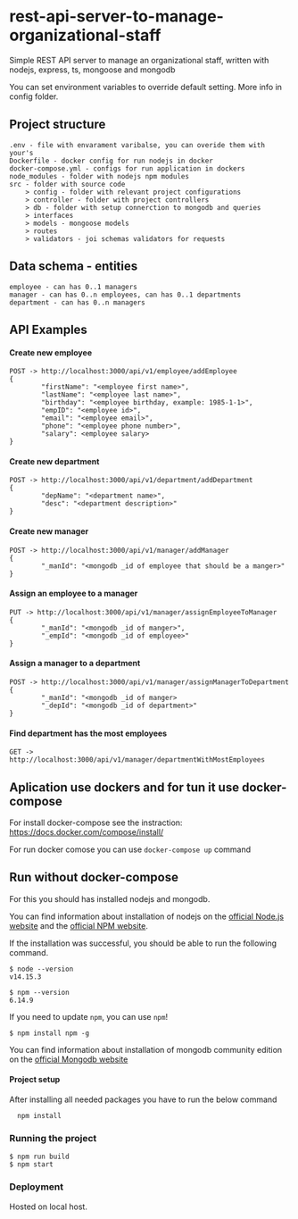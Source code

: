 # rest-api-server-to-manage-organizational-staff

Simple REST API server to manage an organizational staff,
written with nodejs, express, ts, mongoose and mongodb

You can set environment variables to override default setting.
More info in config folder.

## Project structure

```
.env - file with envarament varibalse, you can overide them with your's
Dockerfile - docker config for run nodejs in docker
docker-compose.yml - configs for run application in dockers
node_modules - folder with nodejs npm modules
src - folder with source code
    > config - folder with relevant project configurations
    > controller - folder with project controllers
    > db - folder with setup connerction to mongodb and queries
    > interfaces
    > models - mongoose models
    > routes
    > validators - joi schemas validators for requests

```

## Data schema - entities

    employee - can has 0..1 managers
    manager - can has 0..n employees, can has 0..1 departments
    department - can has 0..n managers

## API Examples

#### Create new employee

```
POST -> http://localhost:3000/api/v1/employee/addEmployee
{
        "firstName": "<employee first name>",
        "lastName": "<employee last name>",
        "birthday": "<employee birthday, example: 1985-1-1>",
        "empID": "<employee id>",
        "email": "<employee email>",
        "phone": "<employee phone number>",
        "salary": <employee salary>
}

```

#### Create new department

```
POST -> http://localhost:3000/api/v1/department/addDepartment
{
        "depName": "<department name>",
        "desc": "<department description>"
}

```

#### Create new manager

```
POST -> http://localhost:3000/api/v1/manager/addManager
{
        "_manId": "<mongodb _id of employee that should be a manger>"
}

```

#### Assign an employee to a manager

```
PUT -> http://localhost:3000/api/v1/manager/assignEmployeeToManager
{
        "_manId": "<mongodb _id of manger>",
        "_empId": "<mongodb _id of employee>"
}

```

#### Assign a manager to a department

```
POST -> http://localhost:3000/api/v1/manager/assignManagerToDepartment
{
        "_manId": "<mongodb _id of manger>
        "_depId": "<mongodb _id of department>"
}

```

#### Find department has the most employees

```
GET -> http://localhost:3000/api/v1/manager/departmentWithMostEmployees

```

## Aplication use dockers and for tun it use docker-compose

For install docker-compose see the instraction: https://docs.docker.com/compose/install/

For run docker comose you can use `docker-compose up` command

## Run without docker-compose

For this you should has installed nodejs and mongodb.

You can find information about installation of nodejs on the [official Node.js website](https://nodejs.org/) and the [official NPM website](https://npmjs.org/).

If the installation was successful, you should be able to run the following command.

    $ node --version
    v14.15.3

    $ npm --version
    6.14.9

If you need to update `npm`, you can use `npm`!

    $ npm install npm -g

You can find information about installation of mongodb community edition on the [official Mongodb website](https://docs.mongodb.com/manual/tutorial/install-mongodb-on-windows/)

#### Project setup

After installing all needed packages you have to run the below command

```
  npm install
```

### Running the project

    $ npm run build
    $ npm start

### Deployment

Hosted on local host.
